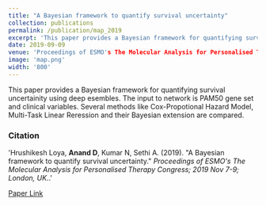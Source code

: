 ```yaml
---
title: "A Bayesian framework to quantify survival uncertainty"
collection: publications
permalink: /publication/map_2019
excerpt: 'This paper provides a Bayesian framework for quantifying survival uncertainity using deep esembles. The input to network is PAM50 gene set and clinical variables.'
date: 2019-09-09
venue: 'Proceedings of ESMO's The Molecular Analysis for Personalised Therapy Congress; 2019 Nov 7-9; London, UK.'
image: 'map.png'
width: '800'
---
```


This paper provides a Bayesian framework for quantifying survival uncertainity using deep esembles. The input to network is PAM50 gene set and clinical variables. 
Several methods like Cox-Propotional Hazard Model, Multi-Task Linear Reression and their Bayesian extension are compared.

### Citation
'Hrushikesh Loya, <b>Anand D</b>, Kumar N, Sethi A. (2019). &quot;A Bayesian framework to quantify survival uncertainty.&quot; <i>Proceedings of ESMO's The Molecular Analysis for Personalised Therapy Congress; 2019 Nov 7-9; London, UK.</i>.'

[Paper Link](https://cslide.ctimeetingtech.com/map2019/attendee/confcal/presentation)
